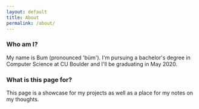 ```yaml
---
layout: default
title: About
permalink: /about/
---
```


### Who am I?
My name is Bum (pronounced 'büm'). I'm pursuing a bachelor's degree in Computer
Science at CU Boulder and I'll be graduating in May 2020.

### What is this page for?
This page is a showcase for my projects as well as a place for my notes on my
thoughts.

<!-- Right now, I'm putting this page up because I wanted to see how difficult it'd -->
<!-- be to use Jekyll. I was originally going to use org-mode with Jekyll and then -->
<!-- export my org files to markdown, which Jekyll would then use to generate this -->
<!-- static site, but it's actually simpler for me to just use markdown directly, so -->
<!-- I'm just using markdown files.  -->

<!-- The secondary purpose, which will probably turn into the primary purpose -->
<!-- eventually, is to post some of my thoughts and projects. -->

<!-- ![test pic][yellowtree] -->

<!-- [yellowtree]: /assets/images/ytree.jpg -->
